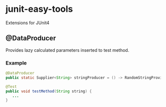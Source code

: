 # junit-easy-tools
Extensions for JUnit4

## @DataProducer
Provides lazy calculated parameters inserted to test method.
### Example

```java
@DataProducer
public static Supplier<String> stringProducer = () -> RandomStringProvider.get();

@Test
public void testMethod(String string) {
   ...
}
```
